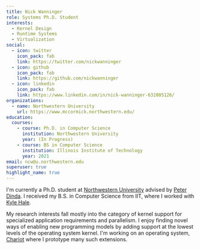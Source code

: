 ```yaml
---
title: Nick Wanninger
role: Systems Ph.D. Student
interests:
  - Kernel Design
  - Runtime Systems
  - Virtualization
social:
  - icon: twitter
    icon_pack: fab
    link: https://twitter.com/nickwanninger
  - icon: github
    icon_pack: fab
    link: https://github.com/nickwanninger
  - icon: linkedin
    icon_pack: fab
    link: https://www.linkedin.com/in/nick-wanninger-632805126/
organizations:
  - name: Northwestern University
    url: https://www.mccormick.northwestern.edu/
education:
  courses:
    - course: Ph.D. in Computer Science
      institution: Northwestern University
      year: (In Progress)
    - course: BS in Computer Science
      institution: Illinois Institute of Technology
      year: 2021
email: ncw@u.northwestern.edu
superuser: true
highlight_name: true
---
```

I'm currently a Ph.D. student at [Northwestern University](https://www.northwestern.edu)
advised by [Peter Dinda](http://pdinda.org). I received my B.S. in Computer Science from IIT, where I worked with [](https://www.halek.co/)[Kyle Hale](https://www.halek.co/).

My research interests fall mostly into the category of kernel support for specialized
application requirements and parallelism. I enjoy finding novel ways of enabling new
programming models by adding support at the lowest levels of the operating system
kernel. I'm working on an operating system, [Chariot](https://github.com/ChariotOS/chariot)
where I prototype many such extensions.